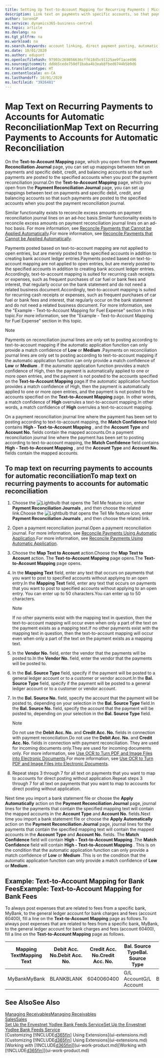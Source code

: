 ```yaml
---
title: Setting Up Text-to-Account Mapping for Recurring Payments | Microsoft Docs
description: Link text on payments with specific accounts, so that payments are posted to the accounts when you post the payment reconciliation journal.
author: SorenGP
ms.service: dynamics365-business-central
ms.topic: article
ms.devlang: na
ms.tgt_pltfrm: na
ms.workload: na
ms.search.keywords: account linking, direct payment posting, automatic payment processing, reconcile payment, recurring expense, recurring cash receipt
ms.date: 10/01/2020
ms.author: edupont
ms.openlocfilehash: 97903c269856636cff618d5c91125ae9f1ace496
ms.sourcegitcommit: ddbb5cede750df1baba4b3eab8fbed6744b5b9d6
ms.translationtype: HT
ms.contentlocale: en-CA
ms.lasthandoff: 10/01/2020
ms.locfileid: "3926481"
---
```

# <a name="map-text-on-recurring-payments-to-accounts-for-automatic-reconciliation"></a><span data-ttu-id="1c6be-103">Map Text on Recurring Payments to Accounts for Automatic Reconciliation</span><span class="sxs-lookup"><span data-stu-id="1c6be-103">Map Text on Recurring Payments to Accounts for Automatic Reconciliation</span></span>
<span data-ttu-id="1c6be-104">On the **Text-to-Account Mapping** page, which you open from the **Payment Reconciliation Journal** page, you can set up mappings between text on payments and specific debit, credit, and balancing accounts so that such payments are posted to the specified accounts when you post the payment reconciliation journal.</span><span class="sxs-lookup"><span data-stu-id="1c6be-104">On the **Text-to-Account Mapping** page, which you open from the **Payment Reconciliation Journal** page, you can set up mappings between text on payments and specific debit, credit, and balancing accounts so that such payments are posted to the specified accounts when you post the payment reconciliation journal.</span></span>

<span data-ttu-id="1c6be-105">Similar functionality exists to reconcile excess amounts on payment reconciliation journal lines on an ad-hoc basis.</span><span class="sxs-lookup"><span data-stu-id="1c6be-105">Similar functionality exists to reconcile excess amounts on payment reconciliation journal lines on an ad-hoc basis.</span></span> <span data-ttu-id="1c6be-106">For more information, see [Reconcile Payments that Cannot be Applied Automatically](receivables-how-reconcile-payments-cannot-apply-auto.md).</span><span class="sxs-lookup"><span data-stu-id="1c6be-106">For more information, see [Reconcile Payments that Cannot be Applied Automatically](receivables-how-reconcile-payments-cannot-apply-auto.md).</span></span>

<span data-ttu-id="1c6be-107">Payments posted based on text-to-account mapping are not applied to open entries, but are merely posted to the specified accounts in addition to creating bank account ledger entries.</span><span class="sxs-lookup"><span data-stu-id="1c6be-107">Payments posted based on text-to-account mapping are not applied to open entries, but are merely posted to the specified accounts in addition to creating bank account ledger entries.</span></span> <span data-ttu-id="1c6be-108">Accordingly, text-to-account mapping is suited for recurring cash receipts or expenses, such as frequent purchases of car fuel or bank fees and interest, that regularly occur on the bank statement and do not need a related business document.</span><span class="sxs-lookup"><span data-stu-id="1c6be-108">Accordingly, text-to-account mapping is suited for recurring cash receipts or expenses, such as frequent purchases of car fuel or bank fees and interest, that regularly occur on the bank statement and do not need a related business document.</span></span> <span data-ttu-id="1c6be-109">For more information, see the "Example - Text-to-Account Mapping for Fuel Expense" section in this topic.</span><span class="sxs-lookup"><span data-stu-id="1c6be-109">For more information, see the "Example - Text-to-Account Mapping for Fuel Expense" section in this topic.</span></span>

> [!NOTE]  
>   <span data-ttu-id="1c6be-110">Payments on reconciliation journal lines are only set to posting according to text-to-account mapping if the automatic application function can only provide a match confidence of **Low** or **Medium** .</span><span class="sxs-lookup"><span data-stu-id="1c6be-110">Payments on reconciliation journal lines are only set to posting according to text-to-account mapping if the automatic application function can only provide a match confidence of **Low** or **Medium** .</span></span> <span data-ttu-id="1c6be-111">If the automatic application function provides a match confidence of High, then the payment is automatically applied to one or more open entries, and the payment is not posted to the accounts specified on the **Text-to-Account Mapping** page.</span><span class="sxs-lookup"><span data-stu-id="1c6be-111">If the automatic application function provides a match confidence of High, then the payment is automatically applied to one or more open entries, and the payment is not posted to the accounts specified on the **Text-to-Account Mapping** page.</span></span> <span data-ttu-id="1c6be-112">In other words, a match confidence of **High** overrules a text-to-account mapping.</span><span class="sxs-lookup"><span data-stu-id="1c6be-112">In other words, a match confidence of **High** overrules a text-to-account mapping.</span></span>

<span data-ttu-id="1c6be-113">On a payment reconciliation journal line where the payment has been set to posting according to text-to-account mapping, the **Match Confidence** field contains **High - Text-to-Account Mapping** , and the **Account Type** and **Account No.** fields contain the mapped accounts.</span><span class="sxs-lookup"><span data-stu-id="1c6be-113">On a payment reconciliation journal line where the payment has been set to posting according to text-to-account mapping, the **Match Confidence** field contains **High - Text-to-Account Mapping** , and the **Account Type** and **Account No.** fields contain the mapped accounts.</span></span>

## <a name="to-map-text-on-recurring-payments-to-accounts-for-automatic-reconciliation"></a><span data-ttu-id="1c6be-114">To map text on recurring payments to accounts for automatic reconciliation</span><span class="sxs-lookup"><span data-stu-id="1c6be-114">To map text on recurring payments to accounts for automatic reconciliation</span></span>
1. <span data-ttu-id="1c6be-115">Choose the ![Lightbulb that opens the Tell Me feature](media/ui-search/search_small.png "Tell me what you want to do") icon, enter **Payment Reconciliation Journals** , and then choose the related link.</span><span class="sxs-lookup"><span data-stu-id="1c6be-115">Choose the ![Lightbulb that opens the Tell Me feature](media/ui-search/search_small.png "Tell me what you want to do") icon, enter **Payment Reconciliation Journals** , and then choose the related link.</span></span>
2. <span data-ttu-id="1c6be-116">Open a payment reconciliation journal.</span><span class="sxs-lookup"><span data-stu-id="1c6be-116">Open a payment reconciliation journal.</span></span> <span data-ttu-id="1c6be-117">For more information, see [Reconcile Payments Using Automatic Application](receivables-how-reconcile-payments-auto-application.md).</span><span class="sxs-lookup"><span data-stu-id="1c6be-117">For more information, see [Reconcile Payments Using Automatic Application](receivables-how-reconcile-payments-auto-application.md).</span></span>
3. <span data-ttu-id="1c6be-118">Choose the **Map Text to Account** action.</span><span class="sxs-lookup"><span data-stu-id="1c6be-118">Choose the **Map Text to Account** action.</span></span> <span data-ttu-id="1c6be-119">The **Text-to-Account Mapping** page opens.</span><span class="sxs-lookup"><span data-stu-id="1c6be-119">The **Text-to-Account Mapping** page opens.</span></span>
4. <span data-ttu-id="1c6be-120">In the **Mapping Text** field, enter any text that occurs on payments that you want to post to specified accounts without applying to an open entry.</span><span class="sxs-lookup"><span data-stu-id="1c6be-120">In the **Mapping Text** field, enter any text that occurs on payments that you want to post to specified accounts without applying to an open entry.</span></span> <span data-ttu-id="1c6be-121">You can enter up to 50 characters.</span><span class="sxs-lookup"><span data-stu-id="1c6be-121">You can enter up to 50 characters.</span></span>

    > [!NOTE]  
    >   <span data-ttu-id="1c6be-122">If no other payments exist with the mapping text in question, then the text-to-account mapping will occur even when only a part of the text on the payment exists as a mapping text.</span><span class="sxs-lookup"><span data-stu-id="1c6be-122">If no other payments exist with the mapping text in question, then the text-to-account mapping will occur even when only a part of the text on the payment exists as a mapping text.</span></span>
5. <span data-ttu-id="1c6be-123">In the **Vendor No.** field, enter the vendor that the payments will be posted to.</span><span class="sxs-lookup"><span data-stu-id="1c6be-123">In the **Vendor No.** field, enter the vendor that the payments will be posted to.</span></span>
6. <span data-ttu-id="1c6be-124">In the **Bal. Source Type** field, specify if the payment will be posted to a general ledger account or to a customer or vendor account.</span><span class="sxs-lookup"><span data-stu-id="1c6be-124">In the **Bal. Source Type** field, specify if the payment will be posted to a general ledger account or to a customer or vendor account.</span></span>
7. <span data-ttu-id="1c6be-125">In the **Bal. Source No.** field, specify the account that the payment will be posted to, depending on your selection in the **Bal. Source Type** field.</span><span class="sxs-lookup"><span data-stu-id="1c6be-125">In the **Bal. Source No.** field, specify the account that the payment will be posted to, depending on your selection in the **Bal. Source Type** field.</span></span>

    > [!NOTE]
    > <span data-ttu-id="1c6be-126">Do not use the **Debit Acc. No.** and **Credit Acc. No.** fields in connection with payment reconciliation.</span><span class="sxs-lookup"><span data-stu-id="1c6be-126">Do not use the **Debit Acc. No.** and **Credit Acc. No.** fields in connection with payment reconciliation.</span></span> <span data-ttu-id="1c6be-127">They are used for incoming documents only.</span><span class="sxs-lookup"><span data-stu-id="1c6be-127">They are used for incoming documents only.</span></span> <span data-ttu-id="1c6be-128">For more information, see [Use OCR to Turn PDF and Image Files into Electronic Documents](across-how-use-ocr-pdf-images-files.md).</span><span class="sxs-lookup"><span data-stu-id="1c6be-128">For more information, see [Use OCR to Turn PDF and Image Files into Electronic Documents](across-how-use-ocr-pdf-images-files.md).</span></span>

8. <span data-ttu-id="1c6be-129">Repeat steps 3 through 7 for all text on payments that you want to map to accounts for direct posting without application.</span><span class="sxs-lookup"><span data-stu-id="1c6be-129">Repeat steps 3 through 7 for all text on payments that you want to map to accounts for direct posting without application.</span></span>

<span data-ttu-id="1c6be-130">Next time you import a bank statement file or choose the **Apply Automatically** action on the **Payment Reconciliation Journal** page, journal lines for the payments that contain the specified mapping text will contain the mapped accounts in the **Account Type** and **Account No.** fields.</span><span class="sxs-lookup"><span data-stu-id="1c6be-130">Next time you import a bank statement file or choose the **Apply Automatically** action on the **Payment Reconciliation Journal** page, journal lines for the payments that contain the specified mapping text will contain the mapped accounts in the **Account Type** and **Account No.** fields.</span></span> <span data-ttu-id="1c6be-131">The **Match Confidence** field will contain **High - Text-to-Account Mapping** .</span><span class="sxs-lookup"><span data-stu-id="1c6be-131">The **Match Confidence** field will contain **High - Text-to-Account Mapping** .</span></span> <span data-ttu-id="1c6be-132">This is on the condition that the automatic application function can only provide a match confidence of **Low** or **Medium** .</span><span class="sxs-lookup"><span data-stu-id="1c6be-132">This is on the condition that the automatic application function can only provide a match confidence of **Low** or **Medium** .</span></span>

## <a name="example-text-to-account-mapping-for-bank-fees"></a><span data-ttu-id="1c6be-133">Example: Text-to-Account Mapping for Bank Fees</span><span class="sxs-lookup"><span data-stu-id="1c6be-133">Example: Text-to-Account Mapping for Bank Fees</span></span>

<span data-ttu-id="1c6be-134">To always post expenses that are related to fees from a specific bank, MyBank, to the general ledger account for bank charges and fees (account 60400), fill a line on the **Text-to-Account Mapping** page as follows.</span><span class="sxs-lookup"><span data-stu-id="1c6be-134">To always post expenses that are related to fees from a specific bank, MyBank, to the general ledger account for bank charges and fees (account 60400), fill a line on the **Text-to-Account Mapping** page as follows.</span></span>

| <span data-ttu-id="1c6be-135">Mapping Text</span><span class="sxs-lookup"><span data-stu-id="1c6be-135">Mapping Text</span></span> | <span data-ttu-id="1c6be-136">Debit Acc. No.</span><span class="sxs-lookup"><span data-stu-id="1c6be-136">Debit Acc. No.</span></span> | <span data-ttu-id="1c6be-137">Credit Acc. No.</span><span class="sxs-lookup"><span data-stu-id="1c6be-137">Credit Acc. No.</span></span> | <span data-ttu-id="1c6be-138">Bal. Source Type</span><span class="sxs-lookup"><span data-stu-id="1c6be-138">Bal. Source Type</span></span> | <span data-ttu-id="1c6be-139">Bal. Source No.</span><span class="sxs-lookup"><span data-stu-id="1c6be-139">Bal. Source No.</span></span> |
| --- | --- | --- | --- | --- |
| <span data-ttu-id="1c6be-140">MyBank</span><span class="sxs-lookup"><span data-stu-id="1c6be-140">MyBank</span></span> |<span data-ttu-id="1c6be-141">BLANK</span><span class="sxs-lookup"><span data-stu-id="1c6be-141">BLANK</span></span> |<span data-ttu-id="1c6be-142">60400</span><span class="sxs-lookup"><span data-stu-id="1c6be-142">60400</span></span>|<span data-ttu-id="1c6be-143">G/L Account</span><span class="sxs-lookup"><span data-stu-id="1c6be-143">G/L Account</span></span> |<span data-ttu-id="1c6be-144">BLANK</span><span class="sxs-lookup"><span data-stu-id="1c6be-144">BLANK</span></span> |

## <a name="see-also"></a><span data-ttu-id="1c6be-145">See Also</span><span class="sxs-lookup"><span data-stu-id="1c6be-145">See Also</span></span>

[<span data-ttu-id="1c6be-146">Managing Receivables</span><span class="sxs-lookup"><span data-stu-id="1c6be-146">Managing Receivables</span></span>](receivables-manage-receivables.md)  
[<span data-ttu-id="1c6be-147">Sales</span><span class="sxs-lookup"><span data-stu-id="1c6be-147">Sales</span></span>](sales-manage-sales.md)  
[<span data-ttu-id="1c6be-148">Set Up the Envestnet Yodlee Bank Feeds Service</span><span class="sxs-lookup"><span data-stu-id="1c6be-148">Set Up the Envestnet Yodlee Bank Feeds Service</span></span>](bank-how-setup-bank-statement-service.md)  
<span data-ttu-id="1c6be-149">[Customizing [!INCLUDE[d365fin](includes/d365fin_md.md)] Using Extensions](ui-extensions.md)</span><span class="sxs-lookup"><span data-stu-id="1c6be-149">[Customizing [!INCLUDE[d365fin](includes/d365fin_md.md)] Using Extensions](ui-extensions.md)</span></span>  
<span data-ttu-id="1c6be-150">[Working with [!INCLUDE[d365fin](includes/d365fin_md.md)]](ui-work-product.md)</span><span class="sxs-lookup"><span data-stu-id="1c6be-150">[Working with [!INCLUDE[d365fin](includes/d365fin_md.md)]](ui-work-product.md)</span></span>

